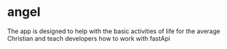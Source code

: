 # angel
The app is designed to help with the basic activities of life for the average Christian and teach developers how to work with fastApi
